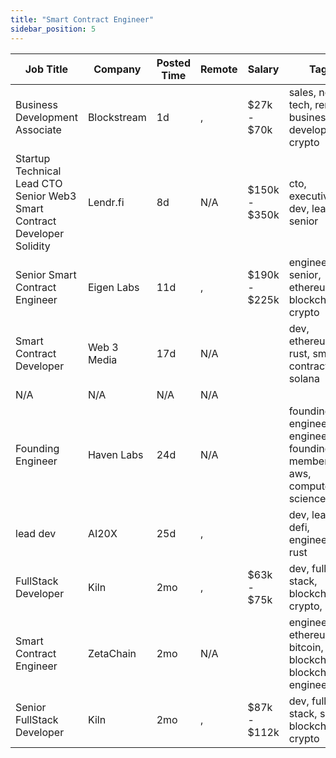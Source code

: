 ```yaml
---
title: "Smart Contract Engineer"
sidebar_position: 5
---
```


| Job Title | Company | Posted Time | Remote | Salary | Tags | Apply Link |
|-----------|---------|-------------|--------|--------|------|------------|
| Business Development Associate | Blockstream | 1d | , | $27k - $70k | sales, non tech, remote, business development, crypto | [Apply](https://web3.career/business-development-associate-blockstream/7739) |
| Startup Technical Lead CTO Senior Web3 Smart Contract Developer Solidity | Lendr.fi | 8d | N/A | $150k - $350k | cto, executive, dev, lead, senior | [Apply](https://web3.career/startup-technical-lead-cto-senior-web3-smart-contract-developer-solidity-lendr-fi/95862) |
| Senior Smart Contract Engineer | Eigen Labs | 11d | , | $190k - $225k | engineer, senior, ethereum, blockchain, crypto | [Apply](https://web3.career/senior-smart-contract-engineer-eigenlabs/95542) |
| Smart Contract Developer | Web 3 Media | 17d | N/A |  | dev, ethereum, rust, smart contract, solana | [Apply](https://web3.career/smart-contract-developer-web-3-media/95013) |
| N/A | N/A | N/A | N/A |  |  | [Apply](https://web3.career/metana) |
| Founding Engineer | Haven Labs | 24d | N/A |  | founding engineer, engineer, founding member, aws, computer science | [Apply](https://web3.career/founding-engineer-haven-labs/94478) |
| lead dev | AI20X | 25d | , |  | dev, lead, defi, engineer, rust | [Apply](https://web3.career/lead-dev-ai20x/94376) |
| FullStack Developer | Kiln | 2mo | , | $63k - $75k | dev, full stack, blockchain, crypto, dapp | [Apply](https://web3.career/fullstack-developer-kiln/90916) |
| Smart Contract Engineer | ZetaChain | 2mo | N/A |  | engineer, ethereum, bitcoin, blockchain, blockchain engineer | [Apply](https://web3.career/smart-contract-engineer-zetachain/89778) |
| Senior FullStack Developer | Kiln | 2mo | , | $87k - $112k | dev, full stack, senior, blockchain, crypto | [Apply](https://web3.career/senior-fullstack-developer-kiln/89572) |
